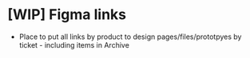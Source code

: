 # [WIP] Figma links

- Place to put all links by product to design pages/files/prototpyes by ticket - including items in Archive

